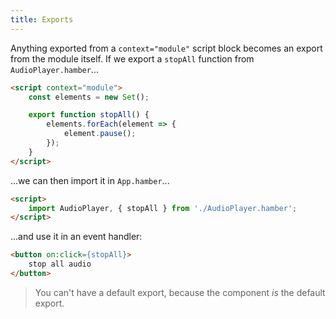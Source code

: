 ```yaml
---
title: Exports
---
```


Anything exported from a `context="module"` script block becomes an export from the module itself. If we export a `stopAll` function from `AudioPlayer.hamber`...

```html
<script context="module">
	const elements = new Set();

	export function stopAll() {
		elements.forEach(element => {
			element.pause();
		});
	}
</script>
```

...we can then import it in `App.hamber`...

```html
<script>
	import AudioPlayer, { stopAll } from './AudioPlayer.hamber';
</script>
```

...and use it in an event handler:

```html
<button on:click={stopAll}>
	stop all audio
</button>
```

> You can't have a default export, because the component *is* the default export.
